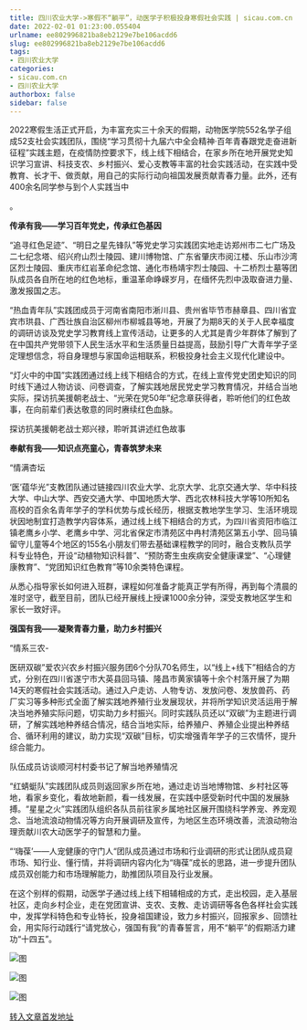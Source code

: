 ```yaml
---
title: 四川农业大学->寒假不“躺平”，动医学子积极投身寒假社会实践 | sicau.com.cn
date: 2022-02-01 01:23:00.055404
urlname: ee802996821ba8eb2129e7be106acdd6
slug: ee802996821ba8eb2129e7be106acdd6
tags: 
- 四川农业大学
categories:
- sicau.com.cn
- 四川农业大学
authorbox: false
sidebar: false
---
```

2022寒假生活正式开启，为丰富充实三十余天的假期，动物医学院552名学子组成52支社会实践团队，围绕“学习贯彻十九届六中全会精神·百年青春跟党走奋进新征程”实践主题，在疫情防控要求下，线上线下相结合，在家乡所在地开展党史知识学习宣讲、科技支农、乡村振兴、爱心支教等丰富的社会实践活动，在实践中受教育、长才干、做贡献，用自己的实际行动向祖国发展贡献青春力量。此外，还有400余名同学参与到个人实践当中
<!--more-->
。

**传承有我——学习百年党史，传承红色基因**

“追寻红色足迹”、“明日之星先锋队”等党史学习实践团实地走访郑州市二七广场及二七纪念塔、绍兴府山烈士陵园、建川博物馆、广东省肇庆市阅江楼、乐山市沙湾区烈士陵园、重庆市红岩革命纪念馆、通化市杨靖宇烈士陵园、十二桥烈士墓等团队成员各自所在地的红色地标，重温革命峥嵘岁月，在缅怀先烈中汲取奋进力量、激发报国之志。

“热血青年队”实践团成员于河南省南阳市淅川县、贵州省毕节市赫章县、四川省宜宾市珙县、广西壮族自治区柳州市柳城县等地，开展了为期8天的关于人民幸福度的调研访谈及党史学习教育线上宣传活动，让更多的人尤其是青少年群体了解到了在中国共产党带领下人民生活水平和生活质量日益提高，鼓励引导广大青年学子坚定理想信念，将自身理想与家国命运相联系，积极投身社会主义现代化建设中。

“灯火中的中国”实践团通过线上线下相结合的方式，在线上宣传党史团史知识的同时线下通过人物访谈、问卷调查，了解实践地居民党史学习教育情况，并结合当地实际，探访抗美援朝老战士、“光荣在党50年”纪念章获得者，聆听他们的红色故事，在向前辈们表达敬意的同时赓续红色血脉。

探访抗美援朝老战士郑兴禄，聆听其讲述红色故事

**奉献有我——知识点亮童心，青春筑梦未来**

“情满杏坛

‘医’蕴华光”支教团队通过链接四川农业大学、北京大学、北京交通大学、华中科技大学、中山大学、西安交通大学、中国地质大学、西北农林科技大学等10所知名高校的百余名青年学子的学科优势与成长经历，根据支教地学生学习、生活环境现状因地制宜打造教学内容体系，通过线上线下相结合的方式，为四川省资阳市临江镇老鹰乡小学、老鹰乡中学、河北省保定市清苑区中冉村清苑区第五小学、回马镇留守儿童等4个地区的155名小朋友们带去基础课程教学的同时，融合支教队员学科专业特色，开设“动植物知识科普”、“预防寄生虫疾病安全健康课堂”、“心理健康教育”、“党团知识红色教育”等10余类特色课程。

从悉心指导家长如何进入班群，课程如何准备才能真正学有所得，再到每个清晨的准时坚守，截至目前，团队已经开展线上授课1000余分钟，深受支教地区学生和家长一致好评。

**强国有我——凝聚青春力量，助力乡村振兴**

“情系三农-

医研双碳”爱农兴农乡村振兴服务团6个分队70名师生，以“线上+线下”相结合的方式，分别在四川省遂宁市大英县回马镇、隆昌市黄家镇等十余个村落开展了为期14天的寒假社会实践活动。通过入户走访、人物专访、发放问卷、发放兽药、药厂实习等多种形式全面了解实践地养殖行业发展现状，并将所学知识灵活运用于解决当地养殖实际问题，切实助力乡村振兴。同时实践队员还以“双碳”为主题进行调研，了解实践地种养结合情况，结合当地实际，给养殖户、养殖企业提出种养结合、循环利用的建议，助力实现“双碳”目标，切实增强青年学子的三农情怀，提升综合能力。

队伍成员访谈顺河村村委书记了解当地养殖情况

“红蜻蜓队”实践团队成员则返回家乡所在地，通过走访当地博物馆、乡村社区等地，看家乡变化，看故地新颜，看一线发展，在实践中感受新时代中国的发展脉搏。“星星之火”实践团队组织各队员前往家乡属地社区展开围绕科学养宠、养宠观念、当地流浪动物情况等方向开展调研及宣传，为地区生态环境改善，流浪动物治理贡献川农大动医学子的智慧和力量。

“‘嗨葆’——人宠健康的守门人“团队成员通过市场和行业调研的形式让团队成员窥市场、知行业、懂行情，并将调研内容内化为“嗨葆”成长的思路，进一步提升团队成员双创能力和市场理解能力，助推团队项目及行业发展。

在这个别样的假期，动医学子通过线上线下相辅相成的方式，走出校园，走入基层社区，走向乡村企业，走在党团宣讲、支农、支教、走访调研等各色各样社会实践中，发挥学科特色和专业特长，投身祖国建设，致力乡村振兴，回报家乡、回馈社会，用实际行动践行“请党放心，强国有我”的青春誓言，用不“躺平”的假期活力建功“十四五”。

![图](https://news.sicau.edu.cn/__local/E/CF/14/DFCC835FD0339C950D72C1080E2_C3524E61_1F505.jpg)

![图](https://news.sicau.edu.cn/__local/B/41/1E/05B3D4F7E01BCA8D5748440FAA3_944B99B6_207AA.jpg)

![图](https://news.sicau.edu.cn/__local/6/C6/85/06681EA0794F713469C54846A61_BA323A30_1A436.jpg)

[转入文章首发地址](https://news.sicau.edu.cn/info/1078/66601.htm)